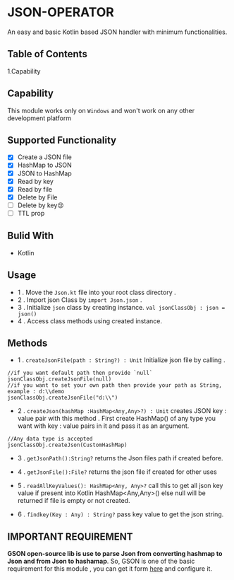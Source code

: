 # JSON-OPERATOR
An easy and basic Kotlin based JSON handler with minimum functionalities.

## Table of Contents
  1.Capability

## Capability
  This module works only on `Windows` and won't work on any other development platform

## Supported Functionality
  - [x] Create a JSON file
  - [x] HashMap to JSON
  - [x] JSON to HashMap
  - [x] Read by key
  - [x] Read by file
  - [x] Delete by File
  - [ ] Delete by key:cry:
  - [ ] TTL prop
 
## Bulid With
  - Kotlin
  
## Usage
  - 1 . Move the `Json.kt` file into your root class directory .
  - 2 . Import json Class by `import Json.json` .
  - 3 . Initialize `json` class by creating instance.
        ```
        val jsonClassObj : json = json()
        ```
  - 4 . Access class methods using created instance.
  
## Methods
  - 1 . `createJsonFile(path : String?) : Unit`
  Initialize json file by calling .
  ```
  //if you want default path then provide `null`
  jsonClassObj.createJsonFile(null)
  //if you want to set your own path then provide your path as String, example : d:\\demo
  jsonClassObj.createJsonFile("d:\\")
  ```
  
  - 2 . `createJson(hashMap :HashMap<Any,Any>?) : Unit`
  creates JSON key : value pair with this method . First create HashMap() of any type you want with key : value  pairs in it and pass it as an argument.
  ```
  //Any data type is accepted
  jsonClassObj.createJson(CustomHashMap)
  ```

  - 3 . ` getJsonPath():String? ` returns the Json files path if created before.
  
  - 4 . ` getJsonFile():File? ` returns the json file if created for other uses
  
  - 5 . ` readAllKeyValues(): HashMap<Any, Any>? ` call this to get all json key value if present into Kotlin HashMap<Any,Any>() else null will be returned if file is empty or not created.
  
  - 6 . ` findkey(Key : Any) : String? ` pass key value to get the json string.
  
## IMPORTANT REQUIREMENT

   **GSON open-source lib is use to parse Json from converting hashmap to Json and from Json to hashamap**.
   So, GSON is one of the basic requirement for this module , you can get it form [here](https://github.com/google/gson) and configure it.
